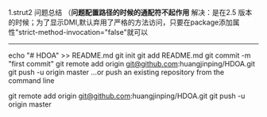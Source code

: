 1.strut2 问题总结
    （**问题配置路径的时候的通配符不起作用**
    解决：是在2.5 版本的时候；为了显示DMI,默认弃用了严格的方法访问，只要在package添加属性"strict-method-invocation="false"就可以





****
echo "# HDOA" >> README.md
git init
git add README.md
git commit -m "first commit"
git remote add origin git@github.com:huangjinping/HDOA.git
git push -u origin master
…or push an existing repository from the command line

git remote add origin git@github.com:huangjinping/HDOA.git
git push -u origin master

